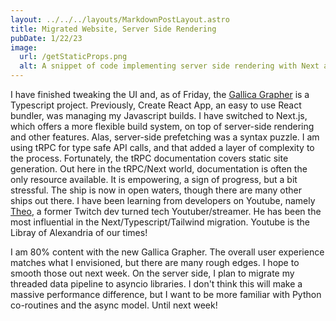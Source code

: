 ```yaml
---
layout: ../../../layouts/MarkdownPostLayout.astro
title: Migrated Website, Server Side Rendering
pubDate: 1/22/23
image:
  url: /getStaticProps.png
  alt: A snippet of code implementing server side rendering with Next and tRPC. First time using Promise.allSettled; I believe it fetches both requests without blocking.
---
```


I have finished tweaking the UI and, as of Friday, the [Gallica Grapher](https://www.gallicagrapher.com/) is a Typescript project. Previously, Create React App, an easy to use React bundler, was managing my Javascript builds. I have switched to Next.js, which offers a more flexible build system, on top of server-side rendering and other features. Alas, server-side prefetching was a syntax puzzle. I am using tRPC for type safe API calls, and that added a layer of complexity to the process. Fortunately, the tRPC documentation covers static site generation. Out here in the tRPC/Next world, documentation is often the only resource available. It is empowering, a sign of progress, but a bit stressful. The ship is now in open waters, though there are many other ships out there. I have been learning from developers on Youtube, namely [Theo](https://www.youtube.com/@t3dotgg), a former Twitch dev turned tech Youtuber/streamer. He has been the most influential in the Next/Typescript/Tailwind migration. Youtube is the Libray of Alexandria of our times!

I am 80% content with the new Gallica Grapher. The overall user experience matches what I envisioned, but there are many rough edges. I hope to smooth those out next week. On the server side, I plan to migrate my threaded data pipeline to asyncio libraries. I don't think this will make a massive performance difference, but I want to be more familiar with Python co-routines and the async model. Until next week!
